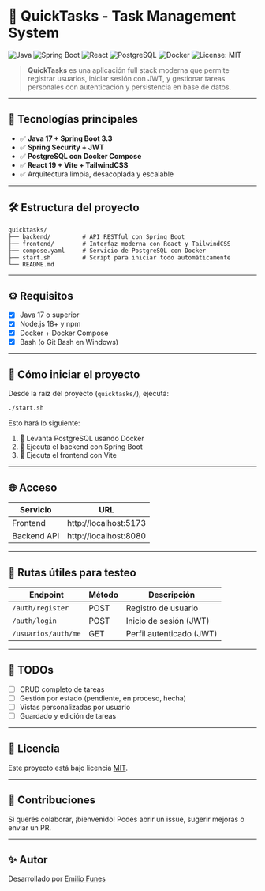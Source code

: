 # 🧠 QuickTasks - Task Management System

![Java](https://img.shields.io/badge/Java-17+-red?style=flat&logo=java)
![Spring Boot](https://img.shields.io/badge/Spring%20Boot-3.3-green?style=flat&logo=springboot)
![React](https://img.shields.io/badge/React-19-blue?style=flat&logo=react)
![PostgreSQL](https://img.shields.io/badge/PostgreSQL-15-blue?style=flat&logo=postgresql)
![Docker](https://img.shields.io/badge/Docker-%231572B6.svg?style=flat&logo=docker&logoColor=white)
![License: MIT](https://img.shields.io/badge/License-MIT-yellow.svg)

> **QuickTasks** es una aplicación full stack moderna que permite registrar usuarios, iniciar sesión con JWT, y gestionar tareas personales con autenticación y persistencia en base de datos.

---

## 🚀 Tecnologías principales

- ✅ **Java 17 + Spring Boot 3.3**
- ✅ **Spring Security + JWT**
- ✅ **PostgreSQL con Docker Compose**
- ✅ **React 19 + Vite + TailwindCSS**
- ✅ Arquitectura limpia, desacoplada y escalable

---

## 🛠️ Estructura del proyecto

```
quicktasks/
├── backend/         # API RESTful con Spring Boot
├── frontend/        # Interfaz moderna con React y TailwindCSS
├── compose.yaml     # Servicio de PostgreSQL con Docker
├── start.sh         # Script para iniciar todo automáticamente
└── README.md
```

---

## ⚙️ Requisitos

- [x] Java 17 o superior
- [x] Node.js 18+ y npm
- [x] Docker + Docker Compose
- [x] Bash (o Git Bash en Windows)

---

## 🧪 Cómo iniciar el proyecto

Desde la raíz del proyecto (`quicktasks/`), ejecutá:

```bash
./start.sh
```

Esto hará lo siguiente:

1. 🐳 Levanta PostgreSQL usando Docker
2. 🧩 Ejecuta el backend con Spring Boot
3. 🎨 Ejecuta el frontend con Vite

---

## 🌐 Acceso

| Servicio     | URL                       |
|--------------|---------------------------|
| Frontend     | http://localhost:5173     |
| Backend API  | http://localhost:8080     |

---

## 🧪 Rutas útiles para testeo

| Endpoint             | Método | Descripción                   |
|----------------------|--------|-------------------------------|
| `/auth/register`     | POST   | Registro de usuario           |
| `/auth/login`        | POST   | Inicio de sesión (JWT)        |
| `/usuarios/auth/me`  | GET    | Perfil autenticado (JWT)      |

---

## 📁 TODOs

- [ ] CRUD completo de tareas
- [ ] Gestión por estado (pendiente, en proceso, hecha)
- [ ] Vistas personalizadas por usuario
- [ ] Guardado y edición de tareas

---

## 📄 Licencia

Este proyecto está bajo licencia [MIT](https://choosealicense.com/licenses/mit/).

---

## 🤝 Contribuciones

Si querés colaborar, ¡bienvenido! Podés abrir un issue, sugerir mejoras o enviar un PR.

---

## ✨ Autor

Desarrollado por [Emilio Funes](https://www.linkedin.com/in/emilio-funes-8b140b21a/)
